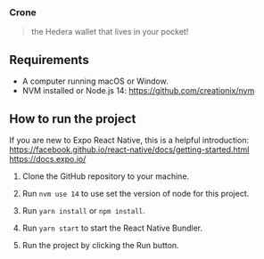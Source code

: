 ### Crone
> the Hedera wallet that lives in your pocket!

## Requirements

* A computer running macOS or Window.
* NVM installed or Node.js 14: https://github.com/creationix/nvm


## How to run the project

If you are new to Expo React Native, this is a helpful introduction: https://facebook.github.io/react-native/docs/getting-started.html
https://docs.expo.io/

1. Clone the GitHub repository to your machine.

2. Run `nvm use 14` to use set the version of node for this project.

3. Run `yarn install` or `npm install`.

4. Run `yarn start` to start the React Native Bundler.

5. Run the project by clicking the Run button.


